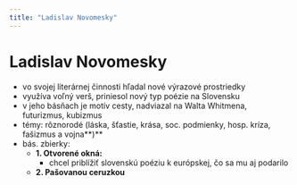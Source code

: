 ```yaml
---
title: "Ladislav Novomesky"
---
```

# Ladislav Novomesky
- vo svojej literárnej činnosti hľadal nové výrazové prostriedky
- využíva voľný verš, priniesol nový typ poézie na Slovensku
- v jeho básňach je motív cesty, nadviazal na Walta Whitmena, futurizmus, kubizmus
- témy: rôznorodé (láska, šťastie, krása, soc. podmienky, hosp. kríza, fašizmus a vojna**)**
- bás. zbierky:
	- **1. Otvorené okná:**
		- chcel priblížiť slovenskú poéziu k európskej, čo sa mu aj podarilo
	- **2. Pašovanou ceruzkou**